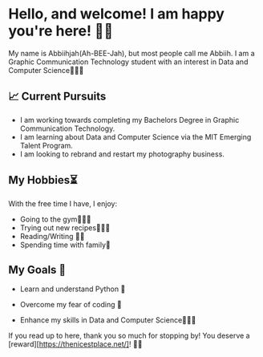# Hello, and welcome! I am happy you're here! 🌱🫧

My name is Abbiihjah(Ah-BEE-Jah), but most people call me Abbiih. 
I am a Graphic Communication Technology student with an interest in Data 
and Computer Science👩🏾‍💻

## 📈 Current Pursuits


* I am working towards completing my Bachelors Degree in Graphic Communication Technology.
* I am learning about Data and Computer Science via the MIT Emerging Talent Program.
* I am looking to rebrand and restart my photography business.


## My Hobbies⏳

With the free time I have, I enjoy:

* Going to the gym🏋🏾‍♀️
* Trying out new recipes👩🏾‍🍳
* Reading/Writing ✍🏾
* Spending time with family🌟
  

##  My Goals 🎯


 * Learn and understand Python 🐍
  
  * Overcome my fear of coding 🫣
  
  * Enhance my skills in Data and Computer Science👩🏾‍💻
  



  If you read up to here, thank you so much for stopping by! 
  You deserve a [reward][https://thenicestplace.net/]! ✌🏾
